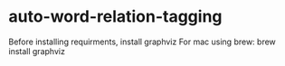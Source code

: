 # auto-word-relation-tagging

Before installing requirments, install graphviz
For mac using brew: 
brew install graphviz
